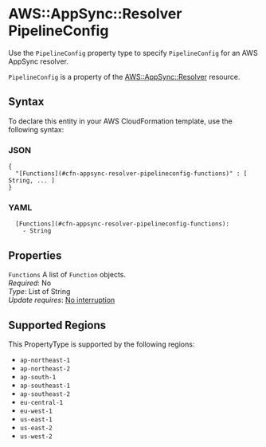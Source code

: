 # AWS::AppSync::Resolver PipelineConfig<a name="aws-properties-appsync-resolver-pipelineconfig"></a>

Use the `PipelineConfig` property type to specify `PipelineConfig` for an AWS AppSync resolver\.

 `PipelineConfig` is a property of the [AWS::AppSync::Resolver](https://docs.aws.amazon.com/AWSCloudFormation/latest/UserGuide/aws-resource-appsync-resolver.html) resource\.

## Syntax<a name="aws-properties-appsync-resolver-pipelineconfig-syntax"></a>

To declare this entity in your AWS CloudFormation template, use the following syntax:

### JSON<a name="aws-properties-appsync-resolver-pipelineconfig-syntax.json"></a>

```
{
  "[Functions](#cfn-appsync-resolver-pipelineconfig-functions)" : [ String, ... ]
}
```

### YAML<a name="aws-properties-appsync-resolver-pipelineconfig-syntax.yaml"></a>

```
  [Functions](#cfn-appsync-resolver-pipelineconfig-functions): 
    - String
```

## Properties<a name="aws-properties-appsync-resolver-pipelineconfig-properties"></a>

`Functions`  <a name="cfn-appsync-resolver-pipelineconfig-functions"></a>
A list of `Function` objects\.  
*Required*: No  
*Type*: List of String  
*Update requires*: [No interruption](https://docs.aws.amazon.com/AWSCloudFormation/latest/UserGuide/using-cfn-updating-stacks-update-behaviors.html#update-no-interrupt)

## Supported Regions

This PropertyType is supported by the following regions:

- `ap-northeast-1`
- `ap-northeast-2`
- `ap-south-1`
- `ap-southeast-1`
- `ap-southeast-2`
- `eu-central-1`
- `eu-west-1`
- `us-east-1`
- `us-east-2`
- `us-west-2`
